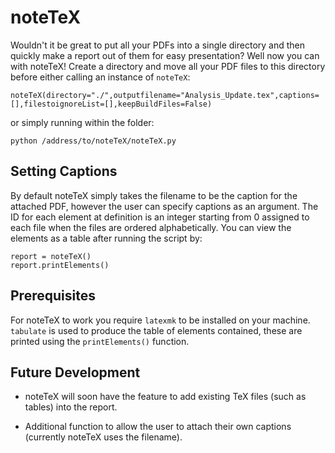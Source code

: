 # noteTeX
Wouldn't it be great to put all your PDFs into a single directory and then quickly make a report out of them for easy presentation? Well now you can with noteTeX! Create a directory and move all your PDF files to this directory before either calling an instance of `noteTeX`:
```
noteTeX(directory="./",outputfilename="Analysis_Update.tex",captions=[],filestoignoreList=[],keepBuildFiles=False)
```
or simply running within the folder:
```
python /address/to/noteTeX/noteTeX.py
```

## Setting Captions

By default noteTeX simply takes the filename to be the caption for the attached PDF, however the user can specify captions as an argument. The ID for each element at definition is an integer starting from 0 assigned to each file when the files are ordered alphabetically. You can view the elements as a table after running the script by:
```
report = noteTeX()
report.printElements()
```

## Prerequisites
For noteTeX to work you require `latexmk` to be installed on your machine. `tabulate` is used to produce the table of elements contained, these are printed using the `printElements()` function.

## Future Development

+ noteTeX will soon have the feature to add existing TeX files (such as tables) into the report.

+ Additional function to allow the user to attach their own captions (currently noteTeX uses the filename).
